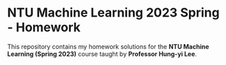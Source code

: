 # NTU Machine Learning 2023 Spring - Homework

This repository contains my homework solutions for the **NTU Machine Learning (Spring 2023)** course taught by **Professor Hung-yi Lee**.
